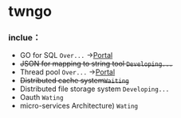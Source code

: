 # twngo 

### inclue：
* GO for SQL `Over...` ->[Portal](https://github.com/tungyao/sequoia)
* ~~JSON for mapping to string tool `Developing...`~~
* Thread pool `Over...` ->[Portal](https://github.com/tungyao/twngo/tree/master/tnpool)
* ~~Distributed cache system`Waiting`~~
* Distributed file storage system `Developing...`
* Oauth `Wating`
* micro-services Architecture) `Wating`
